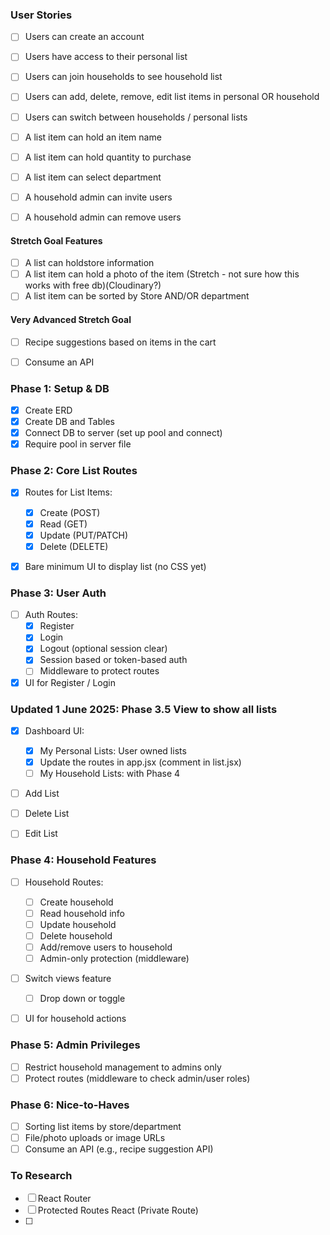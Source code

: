 ### User Stories

- [ ] Users can create an account
- [ ] Users have access to their personal list
- [ ] Users can join households to see household list
- [ ] Users can add, delete, remove, edit list items in personal OR household
- [ ] Users can switch between households / personal lists
- [ ] A list item can hold an item name
- [ ] A list item can hold quantity to purchase

- [ ] A list item can select department
- [ ] A household admin can invite users
- [ ] A household admin can remove users

#### Stretch Goal Features

- [ ] A list can holdstore information
- [ ] A list item can hold a photo of the item (Stretch - not sure how this works with free db)(Cloudinary?)
- [ ] A list item can be sorted by Store AND/OR department

#### Very Advanced Stretch Goal

-[ ] Recipe suggestions based on items in the cart

- [ ] Consume an API

### Phase 1: Setup & DB

- [x] Create ERD
- [x] Create DB and Tables
- [x] Connect DB to server (set up pool and connect)
- [x] Require pool in server file

### Phase 2: Core List Routes

- [x] Routes for List Items:

  - [x] Create (POST)
  - [x] Read (GET)
  - [x] Update (PUT/PATCH)
  - [x] Delete (DELETE)

- [x] Bare minimum UI to display list (no CSS yet)

### Phase 3: User Auth

- [ ] Auth Routes:
  - [x] Register
  - [x] Login
  - [x] Logout (optional session clear)
  - [x] Session based or token-based auth
  - [ ] Middleware to protect routes
- [x] UI for Register / Login

### Updated 1 June 2025: Phase 3.5 View to show all lists

- [x] Dashboard UI:

  - [x] My Personal Lists: User owned lists
  - [x] Update the routes in app.jsx (comment in list.jsx)
  - [ ] My Household Lists: with Phase 4

- [ ] Add List
- [ ] Delete List
- [ ] Edit List

### Phase 4: Household Features

- [ ] Household Routes:

  - [ ] Create household
  - [ ] Read household info
  - [ ] Update household
  - [ ] Delete household
  - [ ] Add/remove users to household
  - [ ] Admin-only protection (middleware)

- [ ] Switch views feature

  - [ ] Drop down or toggle

- [ ] UI for household actions

### Phase 5: Admin Privileges

- [ ] Restrict household management to admins only
- [ ] Protect routes (middleware to check admin/user roles)

### Phase 6: Nice-to-Haves

- [ ] Sorting list items by store/department
- [ ] File/photo uploads or image URLs
- [ ] Consume an API (e.g., recipe suggestion API)

### To Research

- [ ] React Router
- [ ] Protected Routes React (Private Route)
- [ ]
